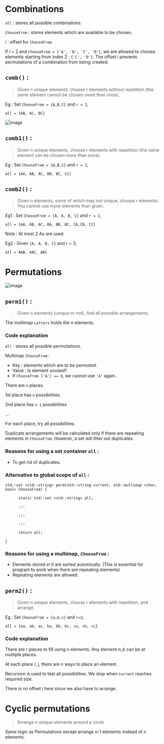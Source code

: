# Combinations 

`all` : stores all possible combinations. 

`ChooseFrom` : stores elements which are available to be chosen.

*i* : offset for `ChooseFrom`

If *i* = 2 and `ChooseFrom = {'A', 'B', 'C', 'D'}`, we are allowed to choose elements starting from index $2$ :   `{'C', 'D'}`. The offset *i* prevents permutations of a combination from being created.
## `comb()` :
>Given n unique elements, choose r elements without repetition (the same element cannot be chosen more than once).

Eg : Set `ChooseFrom = {A,B,C}` and `r = 2`,

`all = {AB, AC, BC}`

![image](https://user-images.githubusercontent.com/65414576/155157469-e278d864-1500-4e58-996d-3f5bd2ece10c.png)


## `comb1()` :

>Given n unique elements, choose r elements with repetition (the same element can be chosen more than once).

Eg : Set `ChooseFrom = {A,B,C}` and `r = 2`, 

`all = {AA, AB, AC, BB, BC, CC}`

## `comb2()` :
>Given n elements, some of which may not unique, choose r elements. You cannot use more elements than given. 

Eg1 : Set `ChooseFrom = {A, A, B, C}` and `r = 2`,

`all = {AA, AB, AC, BA, BB, BC, CA,CB, CC} `

Note : At most 2 As are used.
	
Eg2 : Given `{A, A, B, C}` and r = 3,

`all = AAB, AAC, ABC `


# Permutations 
![image](https://user-images.githubusercontent.com/65414576/152680821-783bb8dd-16d9-4e30-91dc-889c82437283.png)

## `perm1()` :
>Given n elements (unique or not), find all possible arrangements.

The multimap `Letters` holds the n elements.

### Code explanation ###
`all` : stores all possible permutations. 

Multimap `ChooseFrom` : 
- Key : elements which are to be permuted.
- Value : Is element unused?
- If `ChooseFrom ['A'] == 0`, we cannot use `'A'` again.


There are `n` places.

1st place has `n` possibilities.

2nd place has `n-1` possibilities.

...

For each place, try all possibilities.

Duplicate arrangements will be calculated only if there are repeating elements in `ChooseFrom`. However, a set will filter out duplicates.


### Reasons for using a set container `all` :
  
- To get rid of duplicates.

### Alternative to global scope of `all` :

```
std::set <std::string> perm(std::string current, std::multimap <char, bool> ChooseFrom) {

      static std::set <std::string> all;
  
      :::
      
      :::
    
      :::
    
      return all;
  
}
```

### Reasons for using a multimap, `ChooseFrom` :
- Elements stored in it are sorted automically. (This is essential for program to work when there are repeating elements)
- Repeating elements are allowed.

## `perm2()` :
>Given n unique elements, choose r elements with repetition, and arrange.

Eg : Set `ChooseFrom = {a,b,c}` and `r=2`,

`all = {aa, ab, ac, ba, bb, bc, ca, cb, cc}`

### Code explanation
There are r places to fill using n elements. Any element n_k can be at multiple places.

At each place r_i, there are n ways to place an element.

Recursion is used to test all possibilities. We stop when `current` reaches required size. 

There is no offset i here since we also have to arrange.

# Cyclic permutations #
> Arrange n unique elements around a circle.

Same logic as Permutations except arrange n-1 elements instead of n elements.
